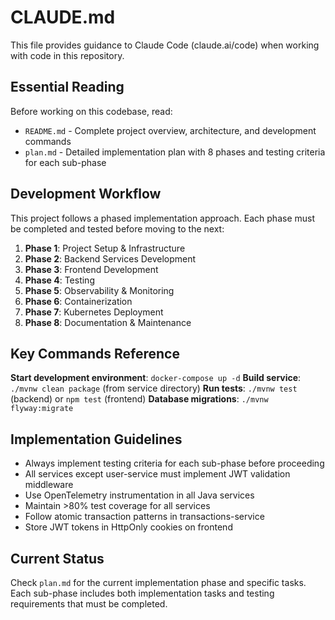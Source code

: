 # CLAUDE.md

This file provides guidance to Claude Code (claude.ai/code) when working with code in this repository.

## Essential Reading

Before working on this codebase, read:
- `README.md` - Complete project overview, architecture, and development commands
- `plan.md` - Detailed implementation plan with 8 phases and testing criteria for each sub-phase

## Development Workflow

This project follows a phased implementation approach. Each phase must be completed and tested before moving to the next:

1. **Phase 1**: Project Setup & Infrastructure
2. **Phase 2**: Backend Services Development  
3. **Phase 3**: Frontend Development
4. **Phase 4**: Testing
5. **Phase 5**: Observability & Monitoring
6. **Phase 6**: Containerization
7. **Phase 7**: Kubernetes Deployment
8. **Phase 8**: Documentation & Maintenance

## Key Commands Reference

**Start development environment**: `docker-compose up -d`
**Build service**: `./mvnw clean package` (from service directory)
**Run tests**: `./mvnw test` (backend) or `npm test` (frontend)
**Database migrations**: `./mvnw flyway:migrate`

## Implementation Guidelines

- Always implement testing criteria for each sub-phase before proceeding
- All services except user-service must implement JWT validation middleware
- Use OpenTelemetry instrumentation in all Java services
- Maintain >80% test coverage for all services
- Follow atomic transaction patterns in transactions-service
- Store JWT tokens in HttpOnly cookies on frontend

## Current Status

Check `plan.md` for the current implementation phase and specific tasks. Each sub-phase includes both implementation tasks and testing requirements that must be completed.